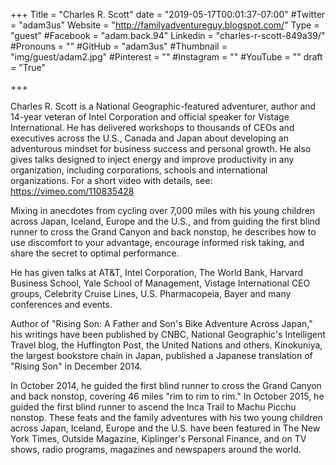 +++
Title = "Charles R. Scott"
date = "2019-05-17T00:01:37-07:00"
#Twitter = "adam3us"
Website = "http://familyadventureguy.blogspot.com/"
Type = "guest"
#Facebook = "adam.back.94"
Linkedin = "charles-r-scott-849a39/"
#Pronouns = ""
#GitHub = "adam3us"
#Thumbnail = "img/guest/adam2.jpg"
#Pinterest = ""
#Instagram = ""
#YouTube = ""
draft = "True"

+++

Charles R. Scott is a National Geographic-featured adventurer, author and 14-year veteran of Intel Corporation and official speaker for Vistage International. He has delivered workshops to thousands of CEOs and executives across the U.S., Canada and Japan about developing an adventurous mindset for business success and personal growth. He also gives talks designed to inject energy and improve productivity in any organization, including corporations, schools and international organizations. For a short video with details, see: https://vimeo.com/110835428

Mixing in anecdotes from cycling over 7,000 miles with his young children across Japan, Iceland, Europe and the U.S., and from guiding the first blind runner to cross the Grand Canyon and back nonstop, he describes how to use discomfort to your advantage, encourage informed risk taking, and share the secret to optimal performance.

He has given talks at AT&T, Intel Corporation, The World Bank, Harvard Business School, Yale School of Management, Vistage International CEO groups, Celebrity Cruise Lines, U.S. Pharmacopeia, Bayer and many conferences and events.

Author of "Rising Son: A Father and Son's Bike Adventure Across Japan," his writings have been published by CNBC, National Geographic's Intelligent Travel blog, the Huffington Post, the United Nations and others. Kinokuniya, the largest bookstore chain in Japan, published a Japanese translation of "Rising Son" in December 2014.

In October 2014, he guided the first blind runner to cross the Grand Canyon and back nonstop, covering 46 miles "rim to rim to rim." In October 2015, he guided the first blind runner to ascend the Inca Trail to Machu Picchu nonstop. These feats and the family adventures with his two young children across Japan, Iceland, Europe and the U.S. have been featured in The New York Times, Outside Magazine, Kiplinger's Personal Finance, and on TV shows, radio programs, magazines and newspapers around the world.